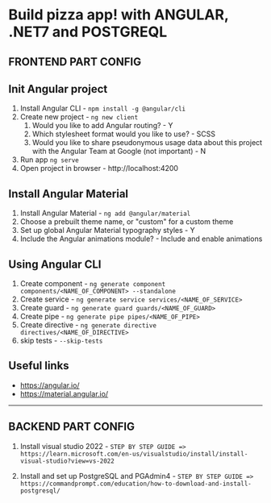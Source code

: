 # Build pizza app! with ANGULAR, .NET7 and POSTGREQL 

## FRONTEND PART CONFIG 

## Init Angular project
1. Install Angular CLI - `npm install -g @angular/cli`
2. Create new project - `ng new client`
   1. Would you like to add Angular routing? - Y
   2. Which stylesheet format would you like to use? - SCSS
   3. Would you like to share pseudonymous usage data about this project with the Angular Team
      at Google (not important) - N
3. Run app `ng serve`
4. Open project in browser - http://localhost:4200

## Install Angular Material
1. Install Angular Material - `ng add @angular/material`
2. Choose a prebuilt theme name, or "custom" for a custom theme
3. Set up global Angular Material typography styles - Y
4.  Include the Angular animations module? - Include and enable animations

## Using Angular CLI
1. Create component - `ng generate component components/<NAME_OF_COMPONENT> --standalone`
2. Create service - `ng generate service services/<NAME_OF_SERVICE>`
3. Create guard - `ng generate guard guards/<NAME_OF_GUARD>`
4. Create pipe - `ng generate pipe pipes/<NAME_OF_PIPE>`
5. Create directive - `ng generate directive directives/<NAME_OF_DIRECTIVE>`
6. skip tests - `--skip-tests`

## Useful links
- https://angular.io/
- https://material.angular.io/

_____________________________________________________________
## BACKEND PART CONFIG 

1. Install visual studio 2022 - `STEP BY STEP GUIDE => https://learn.microsoft.com/en-us/visualstudio/install/install-visual-studio?view=vs-2022`

2. Install and set up PostgreSQL and PGAdmin4 - `STEP BY STEP GUIDE => https://commandprompt.com/education/how-to-download-and-install-postgresql/`
